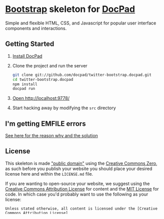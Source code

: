 # [Bootstrap](http://getbootstrap.com) skeleton for [DocPad](https://github.com/bevry/docpad)
Simple and flexible HTML, CSS, and Javascript for popular user interface components and interactions.


## Getting Started

1. [Install DocPad](https://github.com/bevry/docpad)

1. Clone the project and run the server

	``` bash
	git clone git://github.com/docpad/twitter-bootstrap.docpad.git
	cd twitter-bootstrap.docpad
	npm install
	docpad run
	```

1. [Open http://localhost:9778/](http://localhost:9778/)

1. Start hacking away by modifying the `src` directory


## I'm getting EMFILE errors

[See here for the reason why and the solution](http://docpad.org/docs/troubleshoot#i-m-getting-emfile-too-many-open-files)


## License

This skeleton is made ["public domain"](http://en.wikipedia.org/wiki/Public_domain) using the [Creative Commons Zero](http://creativecommons.org/publicdomain/zero/1.0/), as such before you publish your website you should place your desired license here and within the `LICENSE.md` file.

If you are wanting to open-source your website, we suggest using the [Creative Commons Attribution License](http://creativecommons.org/licenses/by/3.0/) for content and the [MIT License](http://creativecommons.org/licenses/MIT/) for code. In which case you'd probably want to use the following as your license:

	Unless stated otherwise, all content is licensed under the [Creative Commons Attribution License](http://creativecommons.org/licenses/by/3.0/) and code licensed under the [MIT License](http://creativecommons.org/licenses/MIT/), © [Your Name](http://your.website)

If you are wanting to close-source your website, we'd suggest using the following:

	Copyright [Your Name](http://your.website). All rights reserved.

Other included things such as themes and libraries are likely already licensed by their own individual licenses, so be sure to respect their licenses too.

Thanks, the DocPad team loves you.
